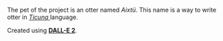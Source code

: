 The pet of the project is an otter named _Aixtü_. This name is a way to write otter in [_Ticuna_ ](https://www.sil.org/system/files/reapdata/90/20/51/90205190508691852389084667097660892450/tca_Ticuna_Dictionary_2016_web.pdf) language.

Created using [**DALL-E 2**](https://openai.com/dall-e-2/).